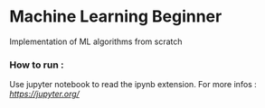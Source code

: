 # Machine Learning Beginner

Implementation of ML algorithms from scratch 

### How to run : 

Use jupyter notebook to read the ipynb extension.
For more infos : 
	*https://jupyter.org/*

